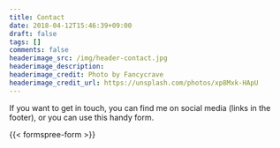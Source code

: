 ```yaml
---
title: Contact
date: 2018-04-12T15:46:39+09:00
draft: false
tags: []
comments: false
headerimage_src: /img/header-contact.jpg
headerimage_description:
headerimage_credit: Photo by Fancycrave
headerimage_credit_url: https://unsplash.com/photos/xp8Mxk-HApU
---
```


If you want to get in touch, you can find me on social media (links in the footer), or you can use this handy form.
<!--more-->

{{< formspree-form >}}
